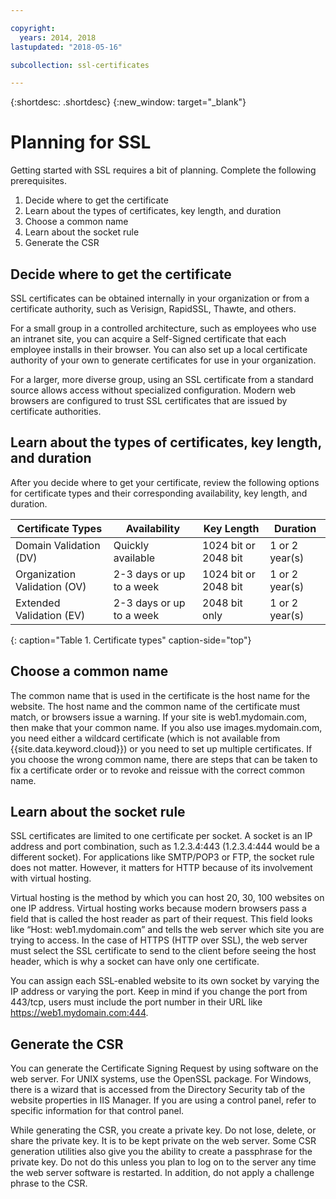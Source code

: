 ```yaml
---

copyright:
  years: 2014, 2018
lastupdated: "2018-05-16"

subcollection: ssl-certificates

---
```


{:shortdesc: .shortdesc}
{:new_window: target="_blank"}

# Planning for SSL

Getting started with SSL requires a bit of planning. Complete the following prerequisites.

1. Decide where to get the certificate
2. Learn about the types of certificates, key length, and duration
3. Choose a common name
4. Learn about the socket rule
5. Generate the CSR

## Decide where to get the certificate

SSL certificates can be obtained internally in your organization or from a certificate authority, such as Verisign, RapidSSL, Thawte, and others.  

For a small group in a controlled architecture, such as employees who use an intranet site, you can acquire a Self-Signed certificate that each employee installs in their browser. You can also set up a local certificate authority of your own to generate certificates for use in your organization.

For a larger, more diverse group, using an SSL certificate from a standard source allows access without specialized configuration. Modern web browsers are configured to trust SSL certificates that are issued by certificate authorities.

## Learn about the types of certificates, key length, and duration

After you decide where to get your certificate, review the following options for certificate types and their corresponding availability, key length, and duration.

|              Certificate Types          |  Availability                     |  Key Length                |  Duration                  |
| --------------------------------------- | --------------------------------- | -------------------------- | -------------------------- |
|Domain Validation (DV)                   | Quickly available                 | 1024 bit or 2048 bit       | 1 or 2 year(s)             |
|Organization Validation (OV)             | 2-3 days or up to a week          | 1024 bit or 2048 bit       | 1 or 2 year(s)             |
|Extended Validation (EV)                 | 2-3 days or up to a week          | 2048 bit only              | 1 or 2 year(s)             |
{: caption="Table 1. Certificate types" caption-side="top"}   


## Choose a common name

The common name that is used in the certificate is the host name for the website. The host name and the common name of the certificate must match, or browsers issue a warning. If your site is web1.mydomain.com, then make that your common name. If you also use images.mydomain.com, you need either a wildcard certificate (which is not available from {{site.data.keyword.cloud}}) or you need to set up multiple certificates. If you choose the wrong common name, there are steps that can be taken to fix a certificate order or to revoke and reissue with the correct common name.  

## Learn about the socket rule

SSL certificates are limited to one certificate per socket. A socket is an IP address and port combination, such as 1.2.3.4:443 (1.2.3.4:444 would be a different socket). For applications like SMTP/POP3 or FTP, the socket rule does not matter. However, it matters for HTTP because of its involvement with virtual hosting.

Virtual hosting is the method by which you can host 20, 30, 100 websites on one IP address. Virtual hosting works because modern browsers pass a field that is called the host reader as part of their request. This field looks like “Host: web1.mydomain.com” and tells the web server which site you are trying to access. In the case of HTTPS (HTTP over SSL), the web server must select the SSL certificate to send to the client before seeing the host header, which is why a socket can have only one certificate.

You can assign each SSL-enabled website to its own socket by varying the IP address or varying the port. Keep in mind if you change the port from 443/tcp, users must include the port number in their URL like https://web1.mydomain.com:444.

## Generate the CSR

You can generate the Certificate Signing Request by using software on the web server. For UNIX systems, use the OpenSSL package. For Windows, there is a wizard that is accessed from the Directory Security tab of the website properties in IIS Manager. If you are using a control panel, refer to specific information for that control panel.

While generating the CSR, you create a private key. Do not lose, delete, or share the private key. It is to be kept private on the web server. Some CSR generation utilities also give you the ability to create a passphrase for the private key. Do not do this unless you plan to log on to the server any time the web server software is restarted. In addition, do not apply a challenge phrase to the CSR.
